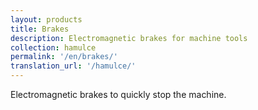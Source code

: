 ```yaml
---
layout: products
title: Brakes
description: Electromagnetic brakes for machine tools
collection: hamulce
permalink: '/en/brakes/'
translation_url: '/hamulce/'
---
```

Electromagnetic brakes to quickly stop the machine.
